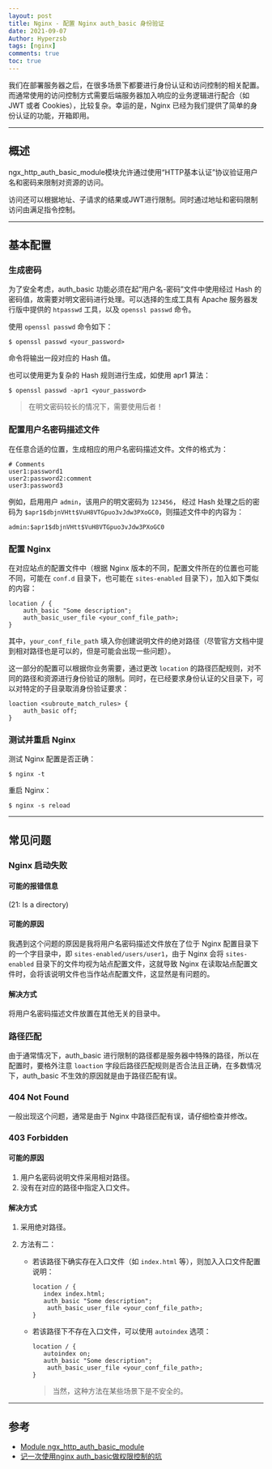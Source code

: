 ```yaml
---
layout: post
title: Nginx - 配置 Nginx auth_basic 身份验证
date: 2021-09-07
Author: Hyperzsb
tags: [nginx]
comments: true
toc: true
---
```


我们在部署服务器之后，在很多场景下都要进行身份认证和访问控制的相关配置。而通常使用的访问控制方式需要后端服务器加入响应的业务逻辑进行配合（如 JWT 或者 Cookies），比较复杂。幸运的是，Nginx 已经为我们提供了简单的身份认证的功能，开箱即用。

<!-- more -->

---

## 概述

ngx_http_auth_basic_module模块允许通过使用“HTTP基本认证”协议验证用户名和密码来限制对资源的访问。

访问还可以根据地址、子请求的结果或JWT进行限制。同时通过地址和密码限制访问由满足指令控制。

---

## 基本配置

### 生成密码

为了安全考虑，auth_basic 功能必须在起“用户名-密码”文件中使用经过 Hash 的密码值，故需要对明文密码进行处理。可以选择的生成工具有 Apache 服务器发行版中提供的 `htpasswd` 工具，以及 `openssl passwd` 命令。

使用 `openssl passwd` 命令如下：

```shell
$ openssl passwd <your_password>
```

命令将输出一段对应的 Hash 值。

也可以使用更为复杂的 Hash 规则进行生成，如使用 apr1 算法：

```
$ openssl passwd -apr1 <your_password>
```

> 在明文密码较长的情况下，需要使用后者！

### 配置用户名密码描述文件

在任意合适的位置，生成相应的用户名密码描述文件。文件的格式为：

```
# Comments
user1:password1
user2:password2:comment
user3:password3
```

例如，启用用户 `admin`，该用户的明文密码为 `123456`， 经过 Hash 处理之后的密码为 `$apr1$dbjnVHtt$VuH8VTGpuo3vJdw3PXoGC0`，则描述文件中的内容为：

```
admin:$apr1$dbjnVHtt$VuH8VTGpuo3vJdw3PXoGC0
```

### 配置 Nginx

在对应站点的配置文件中（根据 Nginx 版本的不同，配置文件所在的位置也可能不同，可能在 `conf.d` 目录下，也可能在 `sites-enabled` 目录下），加入如下类似的内容：

```
location / {
	auth_basic "Some description";
    auth_basic_user_file <your_conf_file_path>;
}
```

其中，`your_conf_file_path` 填入你创建说明文件的绝对路径（尽管官方文档中提到相对路径也是可以的，但是可能会出现一些问题）。

这一部分的配置可以根据你业务需要，通过更改 `location` 的路径匹配规则，对不同的路径和资源进行身份验证的限制。同时，在已经要求身份认证的父目录下，可以对特定的子目录取消身份验证要求：

```
loaction <subroute_match_rules> {
	auth_basic off;
}
```

### 测试并重启 Nginx

测试 Nginx 配置是否正确：

```shell
$ nginx -t
```

重启 Nginx：

```shell
$ nginx -s reload
```

---

## 常见问题

### Nginx 启动失败

#### 可能的报错信息

(21: Is a directory)

#### 可能的原因

我遇到这个问题的原因是我将用户名密码描述文件放在了位于 Nginx 配置目录下的一个字目录中，即 `sites-enabled/users/user1`，由于 Nginx 会将 `sites-enabled` 目录下的文件均视为站点配置文件，这就导致 Nginx 在读取站点配置文件时，会将该说明文件也当作站点配置文件，这显然是有问题的。

#### 解决方式

将用户名密码描述文件放置在其他无关的目录中。

### 路径匹配

由于通常情况下，auth_basic 进行限制的路径都是服务器中特殊的路径，所以在配置时，要格外注意 `loaction` 字段后路径匹配规则是否合法且正确，在多数情况下，auth_basic 不生效的原因就是由于路径匹配有误。

### 404 Not Found

一般出现这个问题，通常是由于 Nginx 中路径匹配有误，请仔细检查并修改。

### 403 Forbidden

#### 可能的原因

1. 用户名密码说明文件采用相对路径。
2. 没有在对应的路径中指定入口文件。

#### 解决方式

1. 采用绝对路径。

2. 方法有二：

   - 若该路径下确实存在入口文件（如 `index.html` 等），则加入入口文件配置说明：

     ```
     location / {
     	index index.html;
     	auth_basic "Some description";
         auth_basic_user_file <your_conf_file_path>;
     }
     ```

   - 若该路径下不存在入口文件，可以使用 `autoindex` 选项：

     ```
     location / {
     	autoindex on;
     	auth_basic "Some description";
         auth_basic_user_file <your_conf_file_path>;
     }
     ```

     > 当然，这种方法在某些场景下是不安全的。

---

## 参考

- [Module ngx_http_auth_basic_module](http://nginx.org/en/docs/http/ngx_http_auth_basic_module.html#auth_basic)
- [记一次使用nginx auth_basic做权限控制的坑](https://docs.github.com/en/get-started/getting-started-with-git/managing-remote-repositories#switching-remote-urls-from-https-to-ssh)

